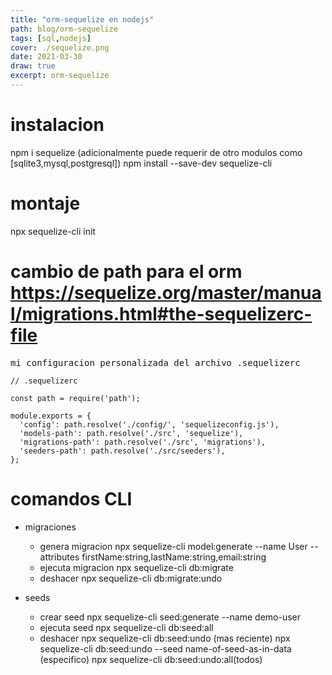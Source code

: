 ```yaml
---
title: "orm-sequelize en nodejs"
path: blog/orm-sequelize
tags: [sql,nodejs]
cover: ./sequelize.png
date: 2021-03-30
draw: true
excerpt: orm-sequelize
---
```


# instalacion
npm i sequelize  (adicionalmente puede requerir de otro modulos como [sqlite3,mysql,postgresql])
npm install --save-dev sequelize-cli

# montaje
npx sequelize-cli init

# cambio de path para el orm https://sequelize.org/master/manual/migrations.html#the-sequelizerc-file
<pre>mi configuracion personalizada del archivo .sequelizerc</pre>
```
// .sequelizerc

const path = require('path');

module.exports = {
  'config': path.resolve('./config/', 'sequelizeconfig.js'),
  'models-path': path.resolve('./src', 'sequelize'),
  'migrations-path': path.resolve('./src', 'migrations'),
  'seeders-path': path.resolve('./src/seeders'),
};
```




# comandos CLI
- migraciones
    - genera migracion
      npx sequelize-cli model:generate --name User --attributes firstName:string,lastName:string,email:string
    - ejecuta migracion
      npx sequelize-cli db:migrate
    - deshacer
      npx sequelize-cli db:migrate:undo

- seeds
    - crear seed
      npx sequelize-cli seed:generate --name demo-user
    - ejecuta seed
      npx sequelize-cli db:seed:all
    - deshacer
      npx sequelize-cli db:seed:undo (mas reciente)
      npx sequelize-cli db:seed:undo --seed name-of-seed-as-in-data (especifico)
      npx sequelize-cli db:seed:undo:all(todos)